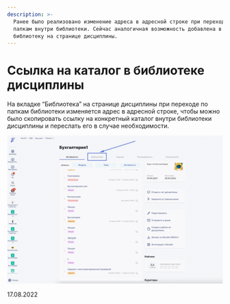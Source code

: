 ```yaml
---
description: >-
  Ранее было реализовано изменение адреса в адресной строке при переходе по
  папкам внутри библиотеки. Сейчас аналогичная возможность добавлена в
  библиотеку на странице дисциплины.
---
```


# Ссылка на каталог в библиотеке дисциплины

На вкладке “Библиотека” на странице дисциплины при переходе по папкам библиотеки изменяется адрес в адресной строке, чтобы можно было скопировать ссылку на конкретный каталог внутри библиотеки дисциплины и переслать его в случае необходимости.

![](<../../.gitbook/assets/image (92).png>)

17.08.2022

